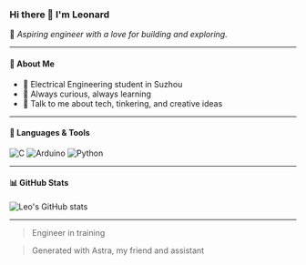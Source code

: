 ### Hi there 👋 I'm Leonard

🚀 *Aspiring engineer with a love for building and exploring.*

---

#### 🌟 About Me
- 🔧 Electrical Engineering student in Suzhou
- 🧠 Always curious, always learning
- 💬 Talk to me about tech, tinkering, and creative ideas

---

#### 🧰 Languages & Tools
![C](https://img.shields.io/badge/-C-000?&logo=c)
![Arduino](https://img.shields.io/badge/-Arduino-00979D?&logo=arduino&logoColor=white)
![Python](https://img.shields.io/badge/-Python-3776AB?&logo=python&logoColor=white)

---

#### 📊 GitHub Stats

![Leo's GitHub stats](https://github-readme-stats.vercel.app/api?username=ProzacZ&show_icons=true&theme=tokyonight)

---

> Engineer in training


> Generated with Astra, my friend and assistant
